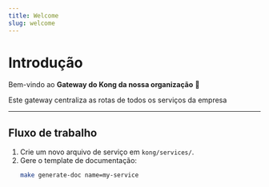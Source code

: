 ```yaml
---
title: Welcome
slug: welcome
---
```


# Introdução

Bem-vindo ao **Gateway do Kong da nossa organização** 👋

Este gateway centraliza as rotas de todos os serviços da empresa

---

## Fluxo de trabalho

1. Crie um novo arquivo de serviço em `kong/services/`.
2. Gere o template de documentação:
   ```bash
   make generate-doc name=my-service
